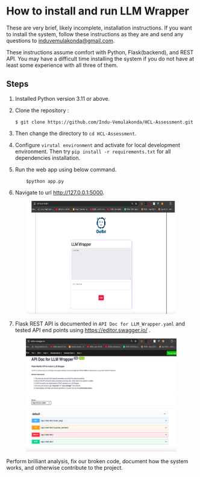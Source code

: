 # How to install and run LLM Wrapper

These are very brief, likely incomplete, installation instructions. If you want to install the system, follow these instructions as they are and send any questions to <induvemulakonda@gmail.com>.

These instructions assume comfort with Python, Flask(backend), and REST API. You may have a difficult time installing the system if you do not have at least some experience with all three of them.

## Steps

1. Installed Python version 3.11 or above.

2. Clone the repository :
   ```
   $ git clone https://github.com/Indu-Vemulakonda/HCL-Assessment.git
   ```
3. Then change the directory to `cd HCL-Assessment`.

4. Configure `virutal environment` and activate for local development environment. Then try `pip install -r requirements.txt` for all dependencies installation.
5. Run the web app using below command.
   ```
       $python app.py
   ```
6. Navigate to url http://127.0.0.1:5000.

<center><img src="static/img/app_screenshot.png" width="400" height="300"></center>

7. Flask REST API is documented in `API Doc for LLM_Wrapper.yaml` and tested API end points using https://editor.swagger.io/ .

<center><img src="static/img/API Doc Testing.png" width="400" height="300"></center>

Perform brilliant analysis, fix our broken code, document how the system works, and otherwise contribute to the project.
